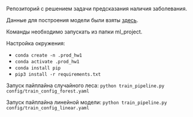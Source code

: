 Репозиторий с решением задачи предсказания наличия заболевания.

Данные для построения модели были взяты [здесь](https://www.kaggle.com/ronitf/heart-disease-uci).

Команды необходимо запускать из папки ml_project.

Настройка окружения:
* ```conda create -n .prod_hw1```
* ```conda activate .prod_hw1```
* ```conda install pip```
* ```pip3 install -r requirements.txt```

Запуск пайплайна случайного леса:
```python train_pipeline.py config/train_config_forest.yaml```

Запуск пайплайна линейной модели:
```python train_pipeline.py config/train_config_linear.yaml```
